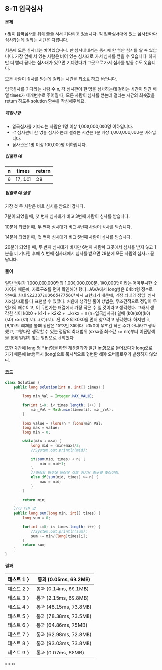 ## 8-11 입국심사

#### 문제

n명이 입국심사를 위해 줄을 서서 기다리고 있습니다. 각 입국심사대에 있는 심사관마다 심사하는데 걸리는 시간은 다릅니다.

처음에 모든 심사대는 비어있습니다. 한 심사대에서는 동시에 한 명만 심사를 할 수 있습니다. 가장 앞에 서 있는 사람은 비어 있는 심사대로 가서 심사를 받을 수 있습니다. 하지만 더 빨리 끝나는 심사대가 있으면 기다렸다가 그곳으로 가서 심사를 받을 수도 있습니다.

모든 사람이 심사를 받는데 걸리는 시간을 최소로 하고 싶습니다.

입국심사를 기다리는 사람 수 n, 각 심사관이 한 명을 심사하는데 걸리는 시간이 담긴 배열 times가 매개변수로 주어질 때, 모든 사람이 심사를 받는데 걸리는 시간의 최솟값을 return 하도록 solution 함수를 작성해주세요.

##### 제한사항

- 입국심사를 기다리는 사람은 1명 이상 1,000,000,000명 이하입니다.
- 각 심사관이 한 명을 심사하는데 걸리는 시간은 1분 이상 1,000,000,000분 이하입니다.
- 심사관은 1명 이상 100,000명 이하입니다.

##### 입출력 예

| n    | times   | return |
| ---- | ------- | ------ |
| 6    | [7, 10] | 28     |

##### 입출력 예 설명

가장 첫 두 사람은 바로 심사를 받으러 갑니다.

7분이 되었을 때, 첫 번째 심사대가 비고 3번째 사람이 심사를 받습니다.

10분이 되었을 때, 두 번째 심사대가 비고 4번째 사람이 심사를 받습니다.

14분이 되었을 때, 첫 번째 심사대가 비고 5번째 사람이 심사를 받습니다.

20분이 되었을 때, 두 번째 심사대가 비지만 6번째 사람이 그곳에서 심사를 받지 않고 1분을 더 기다린 후에 첫 번째 심사대에서 심사를 받으면 28분에 모든 사람의 심사가 끝납니다.

#### 풀이

일단 범위가 1,000,000,000명의 1,000,000,000분, 100,000명이라는 어마무시한 숫자이기 때문에, 자료구조를 먼저 확인해야 했다.
JAVA에서 long형은 64bit형 정수로 양수로 최대 9223372036854775807까지 표현되기 때문에, 가장 최대의 정답 (심사자x심사대)를 다 표현할 수 있었다.
처음에 생각한 풀이 방법은, 무조건적으로 정답이 무언가의 배수이고, 이 무언가는 배열에서 가장 작은 수 일 것이라고 생각했다.
그래서 생각한 식이 k0k0 + k1k1 + k2k2 + ...kxkx = n (n=입국심사자) 일때 (k0)(s0)(k0)(s0) ≥≥ (k1)(s1)...(k1)(s1)...인 최소의 k0k0을 먼저 찾으려고 생각했다.
하지만 6, [8,10]의 예제를 볼때 정답은 10*3인 30이다.
k0k0이 무조건 작은 수가 아니라고 생각했고, 그렇다면 생각할 수 있는 정답의 최대범위 (sxsx중 최소값 ×× nn)부터 이진탐색을 통해 일일히 찾는 방법으로 선회했다.

또한 중간에 long 형 * int형을 하면 계산결과가 일단 int형으로 들어갔다가 long으로 가기 때문에 int형역시 (long)으로 묵시적으로 형변환 해야 오버플로우가 발생하지 않았다.

#### 코드

````java
class Solution {
    public long solution(int n, int[] times) {
        
        long min_Val = Integer.MAX_VALUE;
        
        for(int i=0; i< times.length; i++) {
        	min_Val = Math.min(times[i], min_Val);
        }
        
        long value = (long)n * (long)min_Val;
        long max = value;
        long min = 0;
        
        while(min < max) {
        	long mid = (min+max)/2;
        	//System.out.println(mid);
        	
        	if(sum(mid, times) < n) {
        		min = mid+1;
        	}
        	//정답의 범주에 들어옴 이제 여기서 최소를 찾아야함.
        	else if(sum(mid, times) >= n) {
        		max = mid;
        	}
        }
       
        return min;
    }
    //다 더한 값
    public long sum(long min, int[] times) {
    	long sum = 0;
    	
    	for(int i=0; i< times.length; i++) {
    		//System.out.println(sum);
    		sum += min/(long)times[i];
    	}
    	return sum;
    }
}
````

#### 결과

| 테스트 1 〉 | 통과 (0.05ms, 69.2MB)  |
| ----------- | ---------------------- |
| 테스트 2 〉 | 통과 (0.14ms, 69.1MB)  |
| 테스트 3 〉 | 통과 (2.15ms, 69.8MB)  |
| 테스트 4 〉 | 통과 (48.15ms, 73.8MB) |
| 테스트 5 〉 | 통과 (78.38ms, 73.5MB) |
| 테스트 6 〉 | 통과 (64.86ms, 75MB)   |
| 테스트 7 〉 | 통과 (62.98ms, 72.8MB) |
| 테스트 8 〉 | 통과 (93.03ms, 73.8MB) |
| 테스트 9 〉 | 통과 (0.07ms, 68MB)    |

$****$